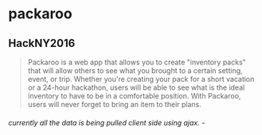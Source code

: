 # packaroo
## HackNY2016

> Packaroo is a web app that allows you to create "inventory packs" that will allow others to see what you brought to a certain setting, event, or trip. Whether you're creating your pack for a short vacation or a 24-hour hackathon, users will be able to see what is the ideal inventory to have to be in a comfortable position. With Packaroo, users will never forget to bring an item to their plans.

###### currently all the data is being pulled client side using ajax. - 